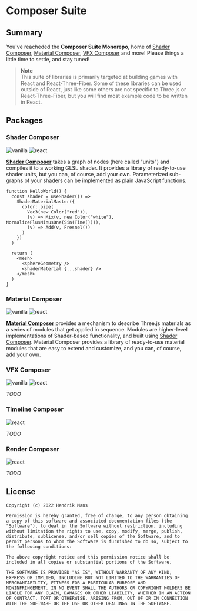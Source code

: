# Composer Suite

## Summary

You've reacheded the **Composer Suite Monorepo**, home of [Shader Composer], [Material Composer], [VFX Composer] and more! Please things a little time to settle, and stay tuned!

> **Note**  
> This suite of libraries is primarily targeted at building games with React and React-Three-Fiber. Some of these libraries can be used outside of React, just like some others are not specific to Three.js or React-Three-Fiber, but you will find most example code to be written in React.

## Packages

### Shader Composer

![vanilla](https://img.shields.io/badge/-vanilla-yellow) ![react](https://img.shields.io/badge/-react-blue)

**[Shader Composer]** takes a graph of nodes (here called "units") and compiles it to a working GLSL shader. It provides a library of ready-to-use shader units, but you can, of course, add your own. Parameterized sub-graphs of your shaders can be implemented as plain JavaScript functions.

```tsx
function HelloWorld() {
  const shader = useShader(() =>
    ShaderMaterialMaster({
      color: pipe(
        Vec3(new Color("red")),
        (v) => Mix(v, new Color("white"), NormalizePlusMinusOne(Sin(Time()))),
        (v) => Add(v, Fresnel())
      )
    })
  )

  return (
    <mesh>
      <sphereGeometry />
      <shaderMaterial {...shader} />
    </mesh>
  )
}
```

### Material Composer

![vanilla](https://img.shields.io/badge/-vanilla-yellow) ![react](https://img.shields.io/badge/-react-blue)

**[Material Composer]** provides a mechanism to describe Three.js materials as a series of modules that get applied in sequence. Modules are higher-level implementations of Shader-based functionality, and built using [Shader Composer]. Material Composer provides a library of ready-to-use material modules that are easy to extend and customize, and you can, of course, add your own.

### VFX Composer

![vanilla](https://img.shields.io/badge/-vanilla-yellow) ![react](https://img.shields.io/badge/-react-blue)

_TODO_

### Timeline Composer

![react](https://img.shields.io/badge/-react-blue)

_TODO_

### Render Composer

![react](https://img.shields.io/badge/-react-blue)

_TODO_

## License

```
Copyright (c) 2022 Hendrik Mans

Permission is hereby granted, free of charge, to any person obtaining
a copy of this software and associated documentation files (the
"Software"), to deal in the Software without restriction, including
without limitation the rights to use, copy, modify, merge, publish,
distribute, sublicense, and/or sell copies of the Software, and to
permit persons to whom the Software is furnished to do so, subject to
the following conditions:

The above copyright notice and this permission notice shall be
included in all copies or substantial portions of the Software.

THE SOFTWARE IS PROVIDED "AS IS", WITHOUT WARRANTY OF ANY KIND,
EXPRESS OR IMPLIED, INCLUDING BUT NOT LIMITED TO THE WARRANTIES OF
MERCHANTABILITY, FITNESS FOR A PARTICULAR PURPOSE AND
NONINFRINGEMENT. IN NO EVENT SHALL THE AUTHORS OR COPYRIGHT HOLDERS BE
LIABLE FOR ANY CLAIM, DAMAGES OR OTHER LIABILITY, WHETHER IN AN ACTION
OF CONTRACT, TORT OR OTHERWISE, ARISING FROM, OUT OF OR IN CONNECTION
WITH THE SOFTWARE OR THE USE OR OTHER DEALINGS IN THE SOFTWARE.
```

[shader composer]: https://github.com/hmans/composer-suite/tree/main/packages/shader-composer
[vfx composer]: https://github.com/hmans/composer-suite/tree/main/packages/vfx-composer
[material composer]: https://github.com/hmans/composer-suite/tree/main/packages/material-composer
